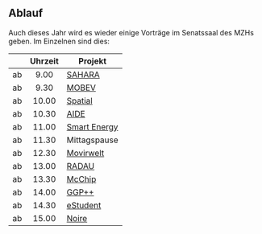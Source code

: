 ## Ablauf

Auch dieses Jahr wird es wieder einige Vorträge im Senatssaal des MZHs geben. Im Einzelnen sind dies:

|    | Uhrzeit | Projekt                                            |
|----|:-------:|----------------------------------------------------|
| ab |    9.00 | [SAHARA](sahara.html)                              |
| ab |    9.30 | [MOBEV](mobev.html)                                |
| ab |   10.00 | [Spatial](spatial.html)                            |
| ab |   10.30 | [AIDE](aide.html)                                  |
| ab |   11.00 | [Smart Energy](smart-energy.html)                  |
| ab |   11.30 | Mittagspause                                       |
| ab |   12.30 | [Movirwelt](movirwelt.html)                        |
| ab |   13.00 | [RADAU](radau.html)                                |
| ab |   13.30 | [McChip](mcchip.html)                              |
| ab |   14.00 | [GGP++](ggplusplus.html)                           |
| ab |   14.30 | [eStudent](estudent.html)                          |
| ab |   15.00 | [Noire](noire.html)                                |
